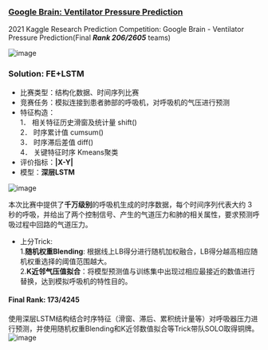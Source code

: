 ### [Google Brain: Ventilator Pressure Prediction](https://www.kaggle.com/c/jane-street-market-prediction/overview) ###
2021 Kaggle Research Prediction Competition: Google Brain - Ventilator Pressure Prediction(Final ***Rank 206/2605*** teams)

![image](https://user-images.githubusercontent.com/57436423/142562333-cd20bd05-ef98-4454-9d97-62badf8eb0fe.png)

### Solution: FE+LSTM ###
- 比赛类型：结构化数据、时间序列比赛
- 竞赛任务：模拟连接到患者肺部的呼吸机，对呼吸机的气压进行预测
- 特征构造：   
1．	相关特征历史滑窗及统计量 shift()    
2．	时序累计值 cumsum()    
3．	时序滞后差值 diff()   
4．	关键特征时序 Kmeans聚类   
- 评价指标：**|X-Y|**  
- 模型：**深层LSTM** 

![image](https://user-images.githubusercontent.com/57436423/142562824-88341fc9-6db3-471c-8a00-16b07059b95f.png)


本次比赛中提供了**千万级别**的呼吸机生成的时序数据，每个时间序列代表大约 3 秒的呼吸，并给出了两个控制信号、产生的气道压力和肺的相关属性，要求预测呼吸过程中回路的气道压力。

- 上分Trick:  
1.**随机权重Blending**: 根据线上LB得分进行随机加权融合，LB得分越高相应随机权重选择的阈值范围越大。   
2.**K近邻气压值拟合**：将模型预测值与训练集中出现过相应最接近的数值进行替换，达到模拟呼吸机的特性目的。   

#### Final Rank: 173/4245 ####
使用深层LSTM结构结合时序特征（滑窗、滞后、累积统计量等）对呼吸器压力进行预测，并使用随机权重Blending和K近邻数值拟合等Trick带队SOLO取得铜牌。
![image](https://user-images.githubusercontent.com/57436423/142563642-ab375d49-708e-406b-9380-e4da3d7ef85d.png)

